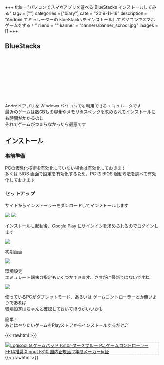 +++
title = "パソコンでスマホアプリを遊べる BlueStacks インストールしてみる"
tags = [""]
categories = ["diary"]
date = "2019-11-16"
description = "Android エミュレーターの BlueStacks をインストールしてパソコンでスマホゲームをする！"
menu = ""
banner = "banners/banner_school.jpg"
images = []
+++

<!--more-->

## BlueStacks
<div class="iframely-embed"><div class="iframely-responsive" style="height: 140px; padding-bottom: 0;"><a href="https://www.bluestacks.com/ja/index.html" data-iframely-url="//cdn.iframe.ly/cvLgxAm?iframe=card-small"></a></div></div><script async src="//cdn.iframe.ly/embed.js" charset="utf-8"></script>  

Android アプリを Windows パソコンでも利用できるエミュレータです  
最近のゲームは数GBもの容量やメモリのスペックを求められてインストールにも時間がかかるのに  
それでゲームがつまらなかったら最悪です  

## インストール

### 事前準備
PCの仮想化技術を有効化していない場合は有効化しておきます  
多くは BIOS 画面で設定を有効化するため、PC の BIOS 起動方法を調べて有効化しておきます  

### セットアップ
サイトからインストーラーをダンロードしてインストールします  

<img src="/images/2019/bluestacks/setup-01.png" />  
<img src="/images/2019/bluestacks/setup-02.png" />  

インストールし起動後、Google Play にサインインを求められるのでログインします  

<img src="/images/2019/bluestacks/setup-03.png" />  

初期画面  

<img src="/images/2019/bluestacks/setup-04.png" />  

環境設定  
エミュレート端末の指定もいくつかできます、さすがに最新ではないですね  

<img src="/images/2019/bluestacks/setup-05.png" />  

使っているPCがダブレットモード、あるいは ゲームコントローラーとか無いようであれば  
環境設定はちゃんと確認しておいてほうがいいかも  

簡単！  
あとはやりたいゲームをPlayストアからインストールするだけ♪  

{{< rawhtml >}}
<div style="border: dashed 1px #ccc;">
<a href="http://www.amazon.co.jp/exec/obidos/ASIN/B00CDG799E/sinokyoufu-22/ref=nosim/" name="amazletlink" target="_blank"><img src="https://images-fe.ssl-images-amazon.com/images/I/41kEv%2B6f0hL._SL160_.jpg" alt="Logicool G ゲームパッド F310r ダークブルー PC ゲームコントローラー  FF14推奨 Xinput F310 国内正規品 2年間メーカー保証" style="border: none;" /></a>
</div>
{{< /rawhtml >}}